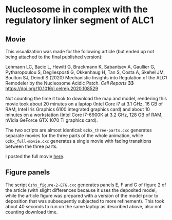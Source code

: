 # Nucleosome in complex with the regulatory linker segment of ALC1

## Movie

This visualization was made for the following article (but ended up not being
attached to the final published version):

Lehmann LC, Bacic L, Hewitt G, Brackmann K, Sabantsev A, Gaullier G,
Pytharopoulou S, Degliesposti G, Okkenhaug H, Tan S, Costa A, Skehel JM, Boulton
SJ, Deindl S (2020) Mechanistic Insights into Regulation of the ALC1 Remodeler
by the Nucleosome Acidic Patch. *Cell Reports* **33**
<https://doi.org/10.1016/j.celrep.2020.108529>

Not counting the time it took to download the map and model, rendering this
movie took about 20 minutes on a laptop (Intel Core i7 at 3.1 GHz, 16 GB of RAM,
Intel Iris Graphics 6100 integrated graphics card) and about 10 minutes on a
workstation (Intel Core i7-6900K at 3.2 GHz, 128 GB of RAM, nVidia GeForce GTX
1070 Ti graphics card).

The two scripts are almost identical: `6zhx_three-parts.cxc` generates separate
movies for the three parts of the whole animation, while `6zhx_full-movie.cxc`
generates a single movie with fading transitions between the three parts.

I posted the full movie [here](https://twitter.com/Guillawme/status/1379802108321538049).

## Figure panels

The script `6zhx_figure-2-EFG.cxc` generates panels E, F and G of figure 2 of
the article (with slight differences because it uses the deposited model, while
the article figure was prepared with a version of the model prior to deposition
that was subsequently subjected to more refinement). This took about 40 seconds
to run on the same laptop as described above, also not counting download time.
